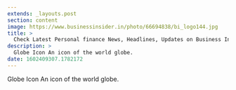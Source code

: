 ```yaml
--- 
extends: _layouts.post 
section: content 
image: https://www.businessinsider.in/photo/66694838/bi_logo144.jpg 
title: > 
  Check Latest Personal finance News, Headlines, Updates on Business Insider India 
description: > 
  Globe Icon An icon of the world globe. 
date: 1602409307.1782172 
--- 
```

Globe Icon An icon of the world globe.